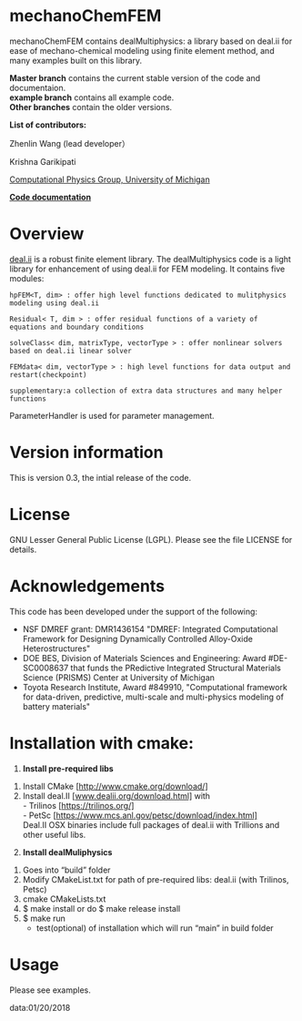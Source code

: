 <B>mechanoChemFEM</B><br>
=======================================================================
mechanoChemFEM contains dealMultiphysics: a library based on deal.ii for ease of mechano-chemical modeling using finite element method, and many examples built on this library.

<B>Master branch</B> contains the current stable version of the code and documentaion.<br>
<B>example branch</B> contains all example code.<br>
<B>Other branches</B>  contain the older versions.


<B>List of contributors:</B><br>

Zhenlin Wang (lead developer）<br>

Krishna Garikipati<br>

[Computational Physics Group, University of Michigan](http://umich.edu/~compphys/index.html)


[<B>Code documentation</B>](https://htmlpreview.github.io/?https://raw.githubusercontent.com/mechanoChem/mechanoChemFEM/master/doxygen/html/index.html)

<B>Overview</B><br>
=======================================================================
[deal.ii](http://www.dealii.org) is a robust finite element library.
The dealMultiphysics code is a light library for enhancement of using deal.ii for FEM modeling. It contains five modules:


	hpFEM<T, dim> : offer high level functions dedicated to mulitphysics modeling using deal.ii
	
	Residual< T, dim > : offer residual functions of a variety of equations and boundary conditions

	solveClass< dim, matrixType, vectorType > : offer nonlinear solvers based on deal.ii linear solver

	FEMdata< dim, vectorType > : high level functions for data output and restart(checkpoint)
	
	supplementary:a collection of extra data structures and many helper functions

	
ParameterHandler is used for parameter management. 


<B>Version information</B><br>
=======================================================================
This is version 0.3, the intial release of the code.


<B>License</B><br>
=======================================================================
GNU Lesser General Public License (LGPL). Please see the file LICENSE for details.



<B>Acknowledgements</B><br>
=======================================================================
This code has been developed under the support of the following: <br>

- NSF DMREF grant: DMR1436154 "DMREF: Integrated Computational Framework for Designing Dynamically Controlled Alloy-Oxide Heterostructures" <br>
- DOE BES, Division of Materials Sciences and Engineering: Award #DE-SC0008637 that funds the PRedictive Integrated Structural Materials Science (PRISMS) Center at University of Michigan <br>
- Toyota Research Institute, Award #849910, "Computational framework for data-driven, predictive, multi-scale and multi-physics modeling of battery materials" <br>

<B>Installation with cmake:</B><br>
=======================================================================
1. <B>Install pre-required libs</B><br>


  1) Install CMake [http://www.cmake.org/download/]<br>
  2) Install deal.II [www.dealii.org/download.html] with<br>
		 - Trilinos [https://trilinos.org/]<br>
		 - PetSc [https://www.mcs.anl.gov/petsc/download/index.html]<br>
     Deal.II OSX binaries include full packages of deal.ii with Trillions and other useful libs.


2. <B>Install dealMuliphysics</B><br>


  1) Goes into “build” folder<br>
  2) Modify CMakeList.txt for path of pre-required libs: deal.ii (with Trilinos, Petsc) <br>
  3) cmake CMakeLists.txt <br>
  4) $ make install or do $ make release install<br>
  5) $ make run <br>
     - test(optional) of installation which will run “main” in build folder <br>


<B>Usage</B><br>
=======================================================================
Please see examples.


data:01/20/2018
